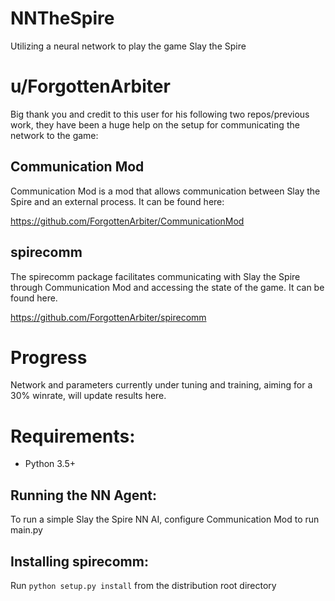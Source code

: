 # NNTheSpire
Utilizing a neural network to play the game Slay the Spire

# u/ForgottenArbiter
Big thank you and credit to this user for his following two repos/previous work, they have been a huge help on the setup for communicating the network to the game:

## Communication Mod
Communication Mod is a mod that allows communication between Slay the Spire and an external process. It can be found here:

https://github.com/ForgottenArbiter/CommunicationMod

## spirecomm
The spirecomm package facilitates communicating with Slay the Spire through Communication Mod and accessing the state of the game. It can be found here.

https://github.com/ForgottenArbiter/spirecomm

# Progress
Network and parameters currently under tuning and training, aiming for a 30% winrate, will update results here.

# Requirements:

- Python 3.5+

## Running the NN Agent:

To run a simple Slay the Spire NN AI, configure Communication Mod to run main.py

## Installing spirecomm:

Run `python setup.py install` from the distribution root directory
